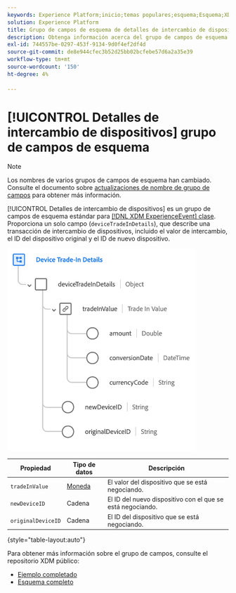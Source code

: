 ```yaml
---
keywords: Experience Platform;inicio;temas populares;esquema;Esquema;XDM;ExperienceEvent;campos;esquemas;Esquemas;Diseño de esquema;grupo de campos;grupo de campos;dispositivo;intercambio;intercambio;intercambio;
solution: Experience Platform
title: Grupo de campos de esquema de detalles de intercambio de dispositivos
description: Obtenga información acerca del grupo de campos de esquema Detalles de intercambio de dispositivos.
exl-id: 744557be-0297-453f-9134-9d0f4ef2df4d
source-git-commit: de8e944cfec3b52d25bb02bcfebe57d6a2a35e39
workflow-type: tm+mt
source-wordcount: '150'
ht-degree: 4%

---
```


# [!UICONTROL Detalles de intercambio de dispositivos] grupo de campos de esquema

>[!NOTE]
>
>Los nombres de varios grupos de campos de esquema han cambiado. Consulte el documento sobre [actualizaciones de nombre de grupo de campos](../name-updates.md) para obtener más información.

[!UICONTROL Detalles de intercambio de dispositivos] es un grupo de campos de esquema estándar para [[!DNL XDM ExperienceEvent] clase](../../classes/experienceevent.md). Proporciona un solo campo (`deviceTradeInDetails`), que describe una transacción de intercambio de dispositivos, incluido el valor de intercambio, el ID del dispositivo original y el ID de nuevo dispositivo.

![Estructura de detalles de intercambio de dispositivos](../../images/field-groups/device-trade-in-details.png)

| Propiedad | Tipo de datos | Descripción |
| --- | --- | --- |
| `tradeInValue` | [Moneda](../../data-types/currency.md) | El valor del dispositivo que se está negociando. |
| `newDeviceID` | Cadena | El ID del nuevo dispositivo con el que se está negociando. |
| `originalDeviceID` | Cadena | El ID del dispositivo que se está negociando. |

{style="table-layout:auto"}

Para obtener más información sobre el grupo de campos, consulte el repositorio XDM público:

* [Ejemplo completado](https://github.com/adobe/xdm/blob/master/components/fieldgroups/experience-event/industry-verticals/experienceevent-device-trade-in-details.example.1.json)
* [Esquema completo](https://github.com/adobe/xdm/blob/master/components/fieldgroups/experience-event/industry-verticals/experienceevent-device-trade-in-details.schema.json)
